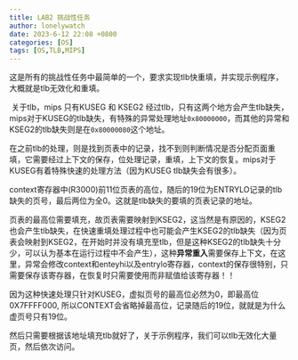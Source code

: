 ```yaml
---
title: LAB2 挑战性任务
author: lonelywatch
date: 2023-6-12 22:08 +0800
categories: [OS]
tags: [OS,TLB,MIPS]
---
```


​	这是所有的挑战性任务中最简单的一个，要求实现tlb快重填，并实现示例程序，大概就是tlb无效化和重填。

​	关于tlb，mips 只有KUSEG 和 KSEG2 经过tlb，只有这两个地方会产生tlb缺失，mips对于KUSEG的tlb缺失，有特殊的异常处理地址`0x80000000`，而其他的异常和KSEG2的tlb缺失则是在`0x80000080`这个地址。

​	在之前tlb的处理，则是找到页表中的记录，找不到则判断情况是否分配页面重填，它需要经过上下文的保存，位处理记录，重填，上下文的恢复。mips对于KUSEG有着特殊快速的处理方法（因为KUSEG tlb缺失会有很多）。

​	context寄存器中(R3000)前11位页表的高位，随后的19位为ENTRYLO记录的tlb缺失的页号，最后两位为全0。这就是tlb缺失的要填的页表记录的地址。

​	页表的最高位需要填充，故页表需要映射到KSEG2，这当然是有原因的，KSEG2也会产生tlb缺失，在快速重填处理过程中也可能会产生KSEG2的tlb缺失（因为页表会映射到KSEG2，在开始时并没有填充至tlb，但是这种KSEG2的tlb缺失十分少，可以认为基本在运行过程中不会产生），这种**异常重入**需要保存上下文，在这里，异常会修改context和enteyhi以及entrylo寄存器，context的保存很特别，只需要保存该寄存器，在恢复时只需要使用而非赋值给该寄存器！！

​	因为这种快速处理只针对KUSEG，虚拟页号的最高位必然为0，即最高位0X7FFFF000, 所以CONTEXT会省略掉最高位，记录随后的19位，就就是为什么虚页号只有19位。

​	然后只需要根据该地址填充tlb就好了，关于示例程序，我们可以tlb无效化大量页，然后依次访问。